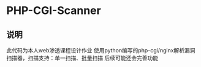# PHP-CGI-Scanner
## 说明
此代码为本人web渗透课程设计作业
使用python编写的php-cgi/nginx解析漏洞扫描器，扫描支持：单一扫描、批量扫描
后续可能还会完善功能
